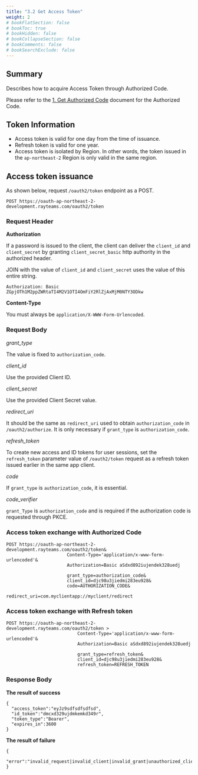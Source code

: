 ```yaml
---
title: "3.2 Get Access Token"
weight: 2
# bookFlatSection: false
# bookToc: true
# bookHidden: false
# bookCollapseSection: false
# bookComments: false
# bookSearchExclude: false
---
```


## **Summary**

Describes how to acquire Access Token through Authorized Code.

Please refer to the [1. Get Authorized Code](get-authorized-code.md) document for the Authorized Code.

## Token Information

- Access token is valid for one day from the time of issuance.
- Refresh token is valid for one year.
- Access token is isolated by Region.
In other words, the token issued in the `ap-northeast-2` Region is only valid in the same region.

## Access token issuance

As shown below, request `/oauth2/token` endpoint as a POST.

```
POST https://oauth-ap-northeast-2-development.rayteams.com/oauth2/token
```

### **Request Header**

**Authorization**

If a password is issued to the client, the client can deliver the `client_id` and `client_secret` by granting `client_secret_basic` http authority in the authorized header.

JOIN with the value of `client_id` and `client_secret` uses the value of this entire string.

```
Authorization: Basic ZGpjOTh1M2ppZWRtaTI4M2V1OTI4OmFiY2RlZjAxMjM0NTY3ODkw
```

**Content-Type**

You must always be `application/X-WWW-Form-Urlencoded`.

### **Request Body**

*grant_type*

The value is fixed to `authorization_code`.

*client_id*

Use the provided Client ID.

*client_secret*

Use the provided Client Secret value.

*redirect_uri*

It should be the same as `redirect_uri` used to obtain `authorization_code` in `/oauth2/authorize`.
It is only necessary if `grant_type` is `authorization_code`.

*refresh_token*

To create new access and ID tokens for user sessions, set the `refresh_token` parameter value of `/oauth2/token` request as a refresh token issued earlier in the same app client.

*code*

If `grant_type` is `authorization_code`, it is essential.

*code_verifier*

`grant_Type` is `authorization_code` and is required if the authorization code is requested through PKCE.

### Access token exchange with Authorized Code

```
POST https://oauth-ap-northeast-2-development.rayteams.com/oauth2/token&
                       Content-Type='application/x-www-form-urlencoded'&
                       Authorization=Basic aSdxd892iujendek328uedj
                       
                       grant_type=authorization_code&
                       client_id=djc98u3jiedmi283eu928&
                       code=AUTHORIZATION_CODE&
                       redirect_uri=com.myclientapp://myclient/redirect
```

### Access token exchange with Refresh token

```
POST https://oauth-ap-northeast-2-development.rayteams.com/oauth2/token >
                           Content-Type='application/x-www-form-urlencoded'&
                           Authorization=Basic aSdxd892iujendek328uedj
                           
                           grant_type=refresh_token&
                           client_id=djc98u3jiedmi283eu928&
                           refresh_token=REFRESH_TOKEN
```

### Response Body

**The result of success**

```
{ 
  "access_token":"eyJz9sdfsdfsdfsd", 
  "id_token":"dmcxd329ujdmkemkd349r",
  "token_type":"Bearer", 
  "expires_in":3600
}
```

**The result of failure**

```
{
  "error":"invalid_request|invalid_client|invalid_grant|unauthorized_client|unsupported_grant_type|"
}
```